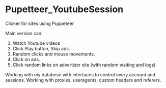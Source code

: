 # Pupetteer_YoutubeSession
 
Clicker for sites using Puppeteer

Main version can: 
1) Watch Youtube videos
2) Click Play button, Skip ads.
3) Random clicks and mouse movements.
4) Click on ads.
5) Click random links on advertizer site (with random waiting and logs)

Working with my databese with interfaces to control every account and sessions.
Working with proxies, useragents, custom headers and referers.